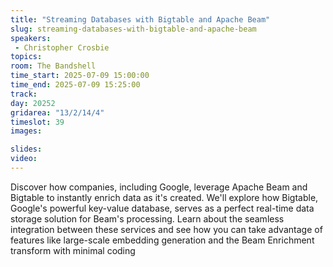 ```yaml
---
title: "Streaming Databases with Bigtable and Apache Beam"
slug: streaming-databases-with-bigtable-and-apache-beam
speakers:
 - Christopher Crosbie
topics:
room: The Bandshell
time_start: 2025-07-09 15:00:00
time_end: 2025-07-09 15:25:00
track: 
day: 20252
gridarea: "13/2/14/4"
timeslot: 39
images: 

slides:
video:
---
```


Discover how companies, including Google, leverage Apache Beam and Bigtable to instantly enrich data as it's created. We'll explore how Bigtable, Google's powerful key-value database, serves as a perfect real-time data storage solution for Beam's processing. Learn about the seamless integration between these services and see how you can take advantage of features like large-scale embedding generation and the Beam Enrichment transform with minimal coding